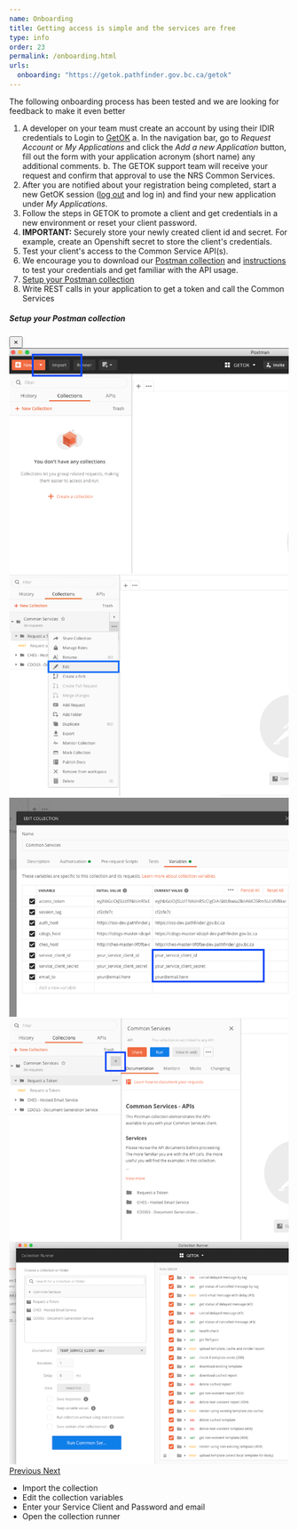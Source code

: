 ```yaml
---
name: Onboarding
title: Getting access is simple and the services are free
type: info
order: 23
permalink: /onboarding.html
urls:
  onboarding: "https://getok.pathfinder.gov.bc.ca/getok"
---
```


The following onboarding process has been tested and we are looking for feedback to make it even better

1. A developer on your team must create an account by using their IDIR credentials to Login to [GetOK](#GETOK)
  a. In the navigation bar, go to _Request Account_ or _My Applications_ and click the _Add a new Application_ button, fill out the form with your application acronym (short name) any additional comments.
  b. The GETOK support team will receive your request and confirm that approval to use the NRS Common Services.
1. After you are notified about your registration being completed, start a new GetOK session ([log out](#GETOK) and log in) and find your new application under _My Applications_.
1. Follow the steps in GETOK to promote a client and get credentials in a new environment or reset your client password.
1. **IMPORTANT:** Securely store your newly created client id and secret.  For example, create an Openshift secret to store the client's credentials.
1. Test your client's access to the Common Service API(s).
1. We encourage you to download our <a href="assets/files/common_services_postman_collection.json" download="common_services_postman_collection.json">Postman collection</a> and <a href="assets/files/common_services_postman_readme.md" download="common_services_postman_readme.md">instructions</a> to test your credentials and get familiar with the API usage. 
1. <a href="" data-toggle="modal" data-target="#exampleModal">Setup your Postman collection</a>
1. Write REST calls in your application to get a token and call the Common Services

<div class="modal fade" id="exampleModal" tabindex="-1" role="dialog" aria-labelledby="exampleModalLabel"
  aria-hidden="true">
  <div class="modal-dialog mw-100 w-50" role="document">
    <div class="modal-content">
      <div class="modal-header">
        <h5 class="modal-title" id="exampleModalLabel">Setup your Postman collection</h5>
        <button type="button" class="close" data-dismiss="modal" aria-label="Close">
          <span aria-hidden="true">&times;</span>
        </button>
      </div>
      <div class="modal-body">
        <div id="carouselExampleIndicators" class="carousel slide" data-ride="carousel">
          <div class="carousel-inner">
            <div class="carousel-item active">
              <img class="d-block w-100" src="assets/images/postman_guide/step1.png"
                alt="Import the collection">
            </div>
            <div class="carousel-item">
              <img class="d-block w-100" src="assets/images/postman_guide/step2.png"
                alt="Edit collection variables">
            </div>
            <div class="carousel-item">
              <img class="d-block w-100" src="assets/images/postman_guide/step3.png"
                alt="Enter your Service Client and Password and email">
            </div>
            <div class="carousel-item">
              <img class="d-block w-100" src="assets/images/postman_guide/step4.png"
                alt="Open collection runner">
            </div>
            <div class="carousel-item">
              <img class="d-block w-100" src="assets/images/postman_guide/step5.png"
                alt="Run the collection">
            </div>
          </div>
          <a class="carousel-control-prev" href="#carouselExampleIndicators" role="button" data-slide="prev">
            <span class="carousel-control-prev-icon" aria-hidden="true"></span>
            <span class="sr-only">Previous</span>
          </a>
          <a class="carousel-control-next" href="#carouselExampleIndicators" role="button" data-slide="next">
            <span class="carousel-control-next-icon" aria-hidden="true"></span>
            <span class="sr-only">Next</span>
          </a>
        </div>
      </div>
      <div class="modal-footer">
        <ul>
          <li>Import the collection</li>
          <li>Edit the collection variables</li>
          <li>Enter your Service Client and Password and email</li>
          <li>Open the collection runner</li>
        </ul>
      </div>
    </div>
  </div>
</div>
